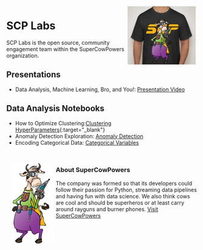 <img align="right" style="padding:5px" src="images/tshirt_front.jpg" width="180">

# SCP Labs
SCP Labs is the open source, community engagement team within the SuperCowPowers organization.

## Presentations

- Data Analysis, Machine Learning, Bro, and You!: <a href="https://www.youtube.com/watch?v=pG5lU9CLnIU" target="_blank">Presentation Video</a>


## Data Analysis Notebooks

- How to Optimize Clustering:[Clustering HyperParameters](https://nbviewer.jupyter.org/github/SuperCowPowers/scp-labs/blob/master/notebooks/Clustering_Picking_K.ipynb){:target="_blank"}
- Anomaly Detection Exploration: <a href="https://nbviewer.jupyter.org/github/SuperCowPowers/scp-labs/blob/master/notebooks/Anomaly_Detection.ipynb" target="_blank">Anomaly Detection</a>
- Encoding Categorical Data: <a href="https://nbviewer.jupyter.org/github/SuperCowPowers/scp-labs/blob/master/notebooks/Categorial_Encoding.ipynb" target="_blank">Categorical Variables</a>

<br>
<img align="left" style="padding:15px" src="images/SCP_med.png" width="100">
  
### About SuperCowPowers
The company was formed so that its developers could follow their passion for Python, streaming data pipelines and having fun with data science. We also think cows are cool and should be superheros or at least carry around rayguns and burner phones. <a href="https://www.supercowpowers.com" target="_blank">Visit SuperCowPowers</a>
    
    